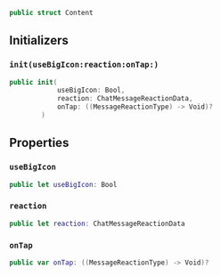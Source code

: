 
``` swift
public struct Content 
```

## Initializers

### `init(useBigIcon:reaction:onTap:)`

``` swift
public init(
            useBigIcon: Bool,
            reaction: ChatMessageReactionData,
            onTap: ((MessageReactionType) -> Void)?
        ) 
```

## Properties

### `useBigIcon`

``` swift
public let useBigIcon: Bool
```

### `reaction`

``` swift
public let reaction: ChatMessageReactionData
```

### `onTap`

``` swift
public var onTap: ((MessageReactionType) -> Void)?
```
